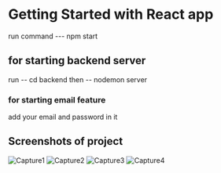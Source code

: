 # Getting Started with React app
run command --- npm start

## for starting backend server
run -- cd backend then --
nodemon server

### for starting email feature
add your email and password in it


## Screenshots of project 
![Capture1](https://user-images.githubusercontent.com/67358506/122499354-69ea1480-d00e-11eb-812f-2b6398bc14ad.PNG)
![Capture2](https://user-images.githubusercontent.com/67358506/122499401-81c19880-d00e-11eb-8d68-9c215adb8d6d.PNG)
![Capture3](https://user-images.githubusercontent.com/67358506/122499427-8c7c2d80-d00e-11eb-8576-110b6d5fdbf5.PNG)
![Capture4](https://user-images.githubusercontent.com/67358506/122499458-96059580-d00e-11eb-8bec-dedb9b02df96.PNG)
